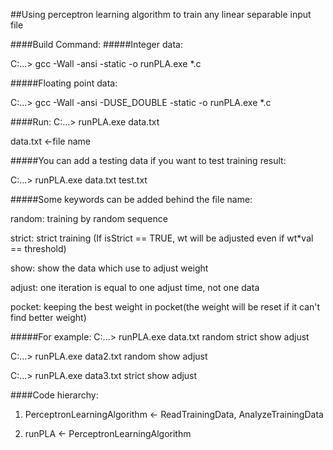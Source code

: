 ##Using perceptron learning algorithm to train any linear separable input file

####Build Command:
#####Integer data:

C:\...\> gcc -Wall -ansi -static -o runPLA.exe *.c

#####Floating point data:

C:\...\> gcc -Wall -ansi -DUSE_DOUBLE -static -o runPLA.exe *.c

####Run:
C:\...\>  runPLA.exe data.txt

data.txt <-file name

#####You can add a testing data if you want to test training result:

C:\...\> runPLA.exe data.txt test.txt

#####Some keywords can be added behind the file name:

random: training by random sequence

strict: strict training (If isStrict == TRUE, wt will be adjusted even if wt*val == threshold)

show: show the data which use to adjust weight

adjust: one iteration is equal to one adjust time, not one data

pocket: keeping the best weight in pocket(the weight will be reset if it can't find better weight)

#####For example:
C:\...\>  runPLA.exe data.txt random strict show adjust

C:\...\>  runPLA.exe data2.txt random show adjust

C:\...\>  runPLA.exe data3.txt strict show adjust

####Code hierarchy:
1. PerceptronLearningAlgorithm <- ReadTrainingData, AnalyzeTrainingData

2. runPLA <- PerceptronLearningAlgorithm

